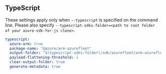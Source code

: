 ## TypeScript

These settings apply only when `--typescript` is specified on the command line.
Please also specify `--typescript-sdks-folder=<path to root folder of your azure-sdk-for-js clone>`.

``` yaml $(typescript)
typescript:
  azure-arm: true
  package-name: "@azure/arm-azurefleet"
  output-folder: "$(typescript-sdks-folder)/sdk/azurefleet/arm-azurefleet"
  payload-flattening-threshold: 1
  clear-output-folder: true
  generate-metadata: true
```
